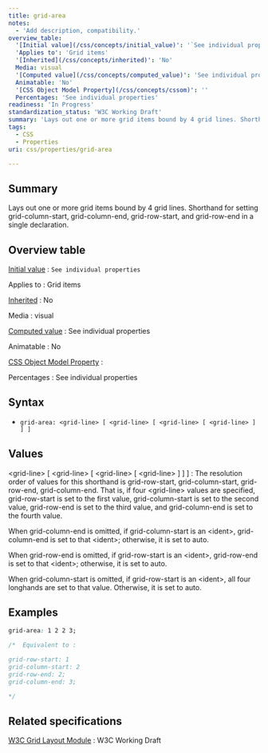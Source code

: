 ```yaml
---
title: grid-area
notes:
  - 'Add description, compatibility.'
overview_table:
  '[Initial value](/css/concepts/initial_value)': '`See individual properties`'
  'Applies to': 'Grid items'
  '[Inherited](/css/concepts/inherited)': 'No'
  Media: visual
  '[Computed value](/css/concepts/computed_value)': 'See individual properties'
  Animatable: 'No'
  '[CSS Object Model Property](/css/concepts/cssom)': ''
  Percentages: 'See individual properties'
readiness: 'In Progress'
standardization_status: 'W3C Working Draft'
summary: 'Lays out one or more grid items bound by 4 grid lines. Shorthand for setting grid-column-start, grid-column-end, grid-row-start, and grid-row-end in a single declaration.'
tags:
  - CSS
  - Properties
uri: css/properties/grid-area

---
```

## <span>Summary</span>

Lays out one or more grid items bound by 4 grid lines. Shorthand for setting grid-column-start, grid-column-end, grid-row-start, and grid-row-end in a single declaration.

## <span>Overview table</span>

[Initial value](/css/concepts/initial_value)
:   `See individual properties`

Applies to
:   Grid items

[Inherited](/css/concepts/inherited)
:   No

Media
:   visual

[Computed value](/css/concepts/computed_value)
:   See individual properties

Animatable
:   No

[CSS Object Model Property](/css/concepts/cssom)
:

Percentages
:   See individual properties

## <span>Syntax</span>

-   `grid-area: <grid-line> [ <grid-line> [ <grid-line> [ <grid-line> ] ] ]`

## <span>Values</span>

\<grid-line\> [ \<grid-line\> [ \<grid-line\> [ \<grid-line\> ] ] ]
:   The resolution order of values for this shorthand is grid-row-start, grid-column-start, grid-row-end, grid-column-end. That is, if four \<grid-line\> values are specified, grid-row-start is set to the first value, grid-column-start is set to the second value, grid-row-end is set to the third value, and grid-column-end is set to the fourth value.

When grid-column-end is omitted, if grid-column-start is an \<ident\>, grid-column-end is set to that \<ident\>; otherwise, it is set to auto.

When grid-row-end is omitted, if grid-row-start is an \<ident\>, grid-row-end is set to that \<ident\>; otherwise, it is set to auto.

When grid-column-start is omitted, if grid-row-start is an \<ident\>, all four longhands are set to that value. Otherwise, it is set to auto.

## <span>Examples</span>

``` css
grid-area: 1 2 2 3;

/*  Equivalent to :

grid-row-start: 1
grid-column-start: 2
grid-row-end: 2;
grid-column-end: 3;

*/
```

## <span>Related specifications</span>

[W3C Grid Layout Module](http://www.w3.org/TR/css3-grid-layout)
:   W3C Working Draft
